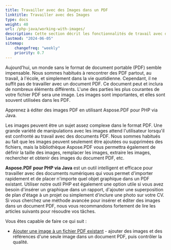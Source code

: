```yaml
---
title: Travailler avec des Images dans un PDF 
linktitle: Travailler avec des Images
type: docs
weight: 40
url: /php-java/working-with-images/
description: Cette section décrit les fonctionnalités de travail avec des images dans un fichier PDF en utilisant PHP.
lastmod: "2024-06-05"
sitemap:
    changefreq: "weekly"
    priority: 0.7
---
```


Aujourd'hui, un monde sans le format de document portable (PDF) semble impensable. Nous sommes habitués à rencontrer des PDF partout, au travail, à l'école, et simplement dans la vie quotidienne. 
Cependant, il ne suffit pas de travailler avec un document PDF. Ce document peut et inclura de nombreux éléments différents. L'une des parties les plus courantes de votre fichier PDF sera une image. Les images sont importantes, et elles sont souvent utilisées dans les PDF.

Apprenez à éditer des images PDF en utilisant Aspose.PDF pour PHP via Java.

Les images peuvent être un sujet assez complexe dans le format PDF.
 Une grande variété de manipulations avec les images attend l'utilisateur lorsqu'il est confronté au travail avec des documents PDF. Nous sommes habitués au fait que les images peuvent seulement être ajoutées ou supprimées des fichiers, mais la bibliothèque Aspose.PDF vous permettra également de définir la taille des images, remplacer les images, extraire les images, rechercher et obtenir des images du document PDF, etc.

**Aspose.PDF pour PHP via Java** est un outil intelligent et efficace pour travailler avec des documents numériques qui vous permet d'importer rapidement et de placer n'importe quel objet graphique dans un PDF existant. Utiliser notre outil PHP est également une option utile si vous avez besoin d'insérer un graphique dans un rapport, d'ajouter une superposition de plan d'étage à un projet ou simplement d'inclure une photo sur votre CV. Si vous cherchez une méthode avancée pour insérer et éditer des images dans un document PDF, nous vous recommandons fortement de
lire les articles suivants pour résoudre vos tâches.

Vous êtes capable de faire ce qui suit :

- [Ajouter une image à un fichier PDF existant](/pdf/php-java/add-image-to-existing-pdf-file/) - ajouter des images et des références d'une seule image dans un document PDF, puis contrôler la qualité.